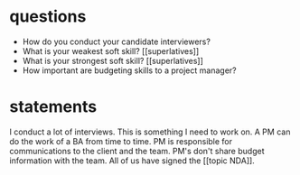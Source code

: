 # questions
- How do you conduct your candidate interviewers?
- What is your weakest soft skill? [[superlatives]]
- What is your strongest soft skill? [[superlatives]]
- How important are budgeting skills to a project manager?

# statements
I conduct a lot of interviews.
This is something I need to work on.
A PM can do the work of a BA from time to time.
PM is responsible for communications to the client and the team.
PM's don't share budget information with the team.
All of us have signed the [[topic NDA]].